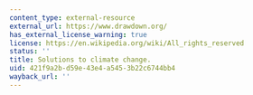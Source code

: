 ```yaml
---
content_type: external-resource
external_url: https://www.drawdown.org/
has_external_license_warning: true
license: https://en.wikipedia.org/wiki/All_rights_reserved
status: ''
title: Solutions to climate change.
uid: 421f9a2b-d59e-43e4-a545-3b22c6744bb4
wayback_url: ''
---
```

